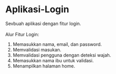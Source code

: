 # Aplikasi-Login<br>
Sevbuah aplikasi dengan fitur login.<br>
<br>
Alur Fitur Login:
1. Memasukkan nama, email, dan password.<br>
2. Memvalidasi masukan.<br>
3. Memvalidasi pengguna dengan deteksi wajah.<br>
4. Memasukkan nama ibu untuk validasi.<br>
5. Menampilkan halaman home.
